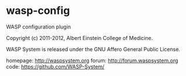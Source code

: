 wasp-config
===========

WASP configuration plugin

Copyright (c) 2011-2012, Albert Einstein College of Medicine.

WASP System is released under the GNU Affero General Public License.

homepage: http://waspsystem.org
forum:    http://forum.waspsystem.org
code:	  https://github.com/WASP-System/

